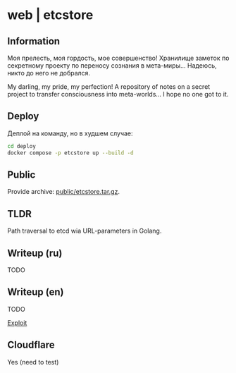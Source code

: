 # web | etcstore

## Information

Моя прелесть, моя гордость, мое совершенство! Хранилище заметок по секретному проекту по переносу сознания в мета-миры... Надеюсь, никто до него не добрался.

My darling, my pride, my perfection! A repository of notes on a secret project to transfer consciousness into meta-worlds... I hope no one got to it.

## Deploy

Деплой на команду, но в худшем случае:

```sh
cd deploy
docker compose -p etcstore up --build -d
```

## Public

Provide archive: [public/etcstore.tar.gz](public/etcstore.tar.gz).

## TLDR

Path traversal to etcd wia URL-parameters in Golang.

## Writeup (ru)

TODO

## Writeup (en)

TODO

[Exploit](solve/solve.py)


## Cloudflare 

Yes (need to test)
